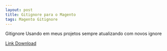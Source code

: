 ```yaml
---
layout: post
title: Gitignore para o Magento
tags: Magento Gitignore
---
```

Gitignore  Usando em meus projetos sempre atualizando com novos ignore

[Link Download ](https://github.com/jonatanaxe/Config-Personalizadas/blob/master/.gitignore-magento)
